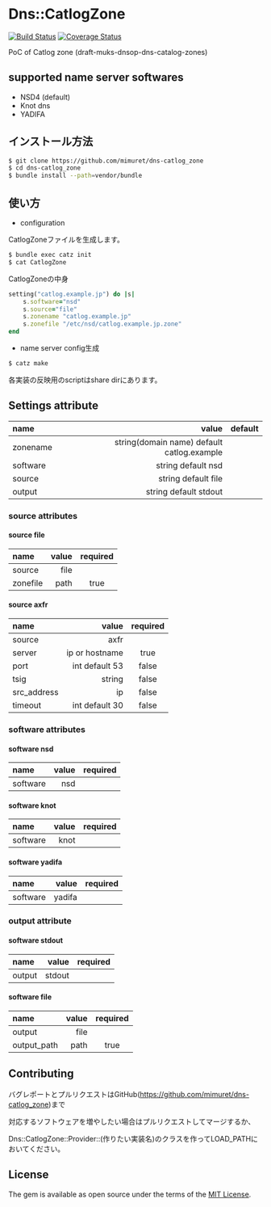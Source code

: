 # Dns::CatlogZone
[![Build Status](https://travis-ci.org/mimuret/dns-catlog_zone.svg?branch=master)](https://travis-ci.org/mimuret/dns-catlog_zone)
[![Coverage Status](https://coveralls.io/repos/github/mimuret/dns-catlog_zone/badge.svg?branch=master)](https://coveralls.io/github/mimuret/dns-catlog_zone?branch=master)

PoC of Catlog zone (draft-muks-dnsop-dns-catalog-zones)
 
## supported name server softwares
* NSD4 (default)
* Knot dns
* YADIFA

## インストール方法

```bash
$ git clone https://github.com/mimuret/dns-catlog_zone
$ cd dns-catlog_zone
$ bundle install --path=vendor/bundle
```

## 使い方

+ configuration

CatlogZoneファイルを生成します。

```bash
$ bundle exec catz init
$ cat CatlogZone
```

CatlogZoneの中身
```ruby
setting("catlog.example.jp") do |s|
	s.software="nsd"
	s.source="file"
	s.zonename "catlog.example.jp"
	s.zonefile "/etc/nsd/catlog.example.jp.zone"
end
````

+ name server config生成

```bash
$ catz make
```

各実装の反映用のscriptはshare dirにあります。

## Settings attribute
| name | value | default |
|:-----------|------------:|:------------:|
|zonename|string(domain name) default catlog.example||
|software|string default nsd||
|source|string default file||
|output|string default stdout||

### source attributes
#### source file
| name | value | required |
|:-----------|------------:|:------------:|
|source|file||
|zonefile|path|true|

#### source axfr
| name | value | required |
|:-----------|------------:|:------------:|
|source|axfr||
|server|ip or hostname|true|
|port|int default 53|false|
|tsig|string|false|
|src_address|ip|false|
|timeout|int default 30|false|

### software attributes
#### software nsd
| name | value | required |
|:-----------|------------:|:------------:|
|software|nsd||

#### software knot
| name | value | required |
|:-----------|------------:|:------------:|
|software|knot||

#### software yadifa
| name | value | required |
|:-----------|------------:|:------------:|
|software|yadifa||

### output attribute
#### software stdout
| name | value | required |
|:-----------|------------:|:------------:|
|output|stdout||

#### software file
| name | value | required |
|:-----------|------------:|:------------:|
|output|file||
|output_path|path|true|

## Contributing

バグレポートとプルリクエストはGitHub(https://github.com/mimuret/dns-catlog_zone)まで

対応するソフトウェアを増やしたい場合はプルリクエストしてマージするか、

Dns::CatlogZone::Provider::(作りたい実装名)のクラスを作ってLOAD_PATHにおいてください。


## License

The gem is available as open source under the terms of the [MIT License](http://opensource.org/licenses/MIT).

